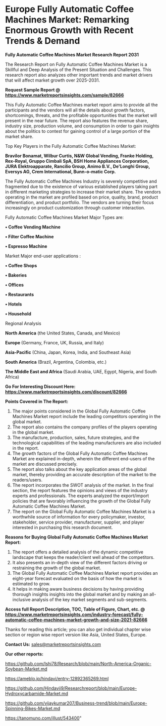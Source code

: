 # Europe Fully Automatic Coffee Machines Market: Remarking Enormous Growth with Recent Trends & Demand

<strong>Fully Automatic Coffee Machines Market Research Report 2031</strong>

The Research Report on Fully Automatic Coffee Machines Market is a Skillful and Deep Analysis of the Present Situation and Challenges. This research report also analyzes other important trends and market drivers that will affect market growth over 2025-2031.

<strong>Request Sample Report @ <a href=https://www.marketreportsinsights.com/sample/82666>https://www.marketreportsinsights.com/sample/82666</a></strong>

This Fully Automatic Coffee Machines market report aims to provide all the participants and the vendors will all the details about growth factors, shortcomings, threats, and the profitable opportunities that the market will present in the near future. The report also features the revenue share, industry size, production volume, and consumption in order to gain insights about the politics to contest for gaining control of a large portion of the market share.

Top Key Players in the Fully Automatic Coffee Machines Market:

<strong>Bravilor Bonamat, Wilbur Curtis, N&W Global Vending, Franke Holding, Rex-Royal, Gruppo Cimbali SpA, BSH Home Appliances Corporation, JURA Elektroapparate, Rancilio Group, Animo B.V., De'Longhi Group, Eversys AG, Crem International, Bunn-o-matic Corp.</strong>

The Fully Automatic Coffee Machines Industry is severely competitive and fragmented due to the existence of various established players taking part in different marketing strategies to increase their market share. The vendors operating in the market are profiled based on price, quality, brand, product differentiation, and product portfolio. The vendors are turning their focus increasingly on product customization through customer interaction.

Fully Automatic Coffee Machines Market Major Types are:

<strong>• Coffee Vending Machine

• Filter Coffee Machine

• Espresso Machine</strong>

Market Major end-user applications :

<strong>• Coffee Shops

• Bakeries

• Offices

• Restaurants

• Hotels

• Household</strong>

Regional Analysis

</u><strong><b>North America</b></strong> (the United States, Canada, and Mexico)

<strong><b>Europe </b></strong>(Germany, France, UK, Russia, and Italy)

<strong><b>Asia-Pacific</b></strong> (China, Japan, Korea, India, and Southeast Asia)

<strong><b>South America</b></strong> (Brazil, Argentina, Colombia, etc.)

<strong><b>The Middle East and Africa</b></strong> (Saudi Arabia, UAE, Egypt, Nigeria, and South Africa)

<strong>Go For Interesting Discount Here: <a href=https://www.marketreportsinsights.com/discount/82666>https://www.marketreportsinsights.com/discount/82666</a></strong>

<strong>Points Covered in The Report:</strong>
<ol>
  <li>The major points considered in the Global Fully Automatic Coffee Machines Market report include the leading competitors operating in the global market.</li>
  <li>The report also contains the company profiles of the players operating in the global market.</li>
  <li>The manufacture, production, sales, future strategies, and the technological capabilities of the leading manufacturers are also included in the report.</li>
  <li>The growth factors of the Global Fully Automatic Coffee Machines Market are explained in-depth, wherein the different end-users of the market are discussed precisely.</li>
  <li>The report also talks about the key application areas of the global market, thereby providing an accurate description of the market to the readers/users.</li>
  <li>The report incorporates the SWOT analysis of the market. In the final section, the report features the opinions and views of the industry experts and professionals. The experts analyzed the export/import policies that are favorably influencing the growth of the Global Fully Automatic Coffee Machines Market.</li>
  <li>The report on the Global Fully Automatic Coffee Machines Market is a worthwhile source of information for every policymaker, investor, stakeholder, service provider, manufacturer, supplier, and player interested in purchasing this research document.</li>
</ol>
<strong>Reasons for Buying Global Fully Automatic Coffee Machines Market Report:</strong>

<ol>
  <li>The report offers a detailed analysis of the dynamic competitive landscape that keeps the reader/client well ahead of the competitors.</li>
  <li>It also presents an in-depth view of the different factors driving or restraining the growth of the global market.</li>
  <li>The Global Fully Automatic Coffee Machines Market report provides an eight-year forecast evaluated on the basis of how the market is estimated to grow.</li>
  <li>It helps in making aware business decisions by having providing thorough insights insights into the global market and by making an all-inclusive analysis of the key market segments and sub-segments.</li>
</ol>
<strong>Access full Report Description, TOC, Table of Figure, Chart, etc. @ <a href=https://www.marketreportsinsights.com/industry-forecast/fully-automatic-coffee-machines-market-growth-and-size-2021-82666>https://www.marketreportsinsights.com/industry-forecast/fully-automatic-coffee-machines-market-growth-and-size-2021-82666</a></strong>


Thanks for reading this article; you can also get individual chapter wise section or region wise report version like Asia, United States, Europe.

<strong>Contact Us:</strong>
sales@marketreportsinsights.com

<strong>Our other reports:</strong>

<a href=https://github.com/Ishi78/Research/blob/main/North-America-Organic-Soybean-Market.md>https://github.com/Ishi78/Research/blob/main/North-America-Organic-Soybean-Market.md</a>

<a href=https://ameblo.jp/hindavi/entry-12892365269.html>https://ameblo.jp/hindavi/entry-12892365269.html</a>

<a href=https://github.com/Hindavii9/Researchreport/blob/main/Europe-Hydroxycarbamide-Market.md>https://github.com/Hindavii9/Researchreport/blob/main/Europe-Hydroxycarbamide-Market.md</a>

<a href=https://github.com/vijaykumar207/Business-trend/blob/main/Europe-Spinning-Bikes-Market.md>https://github.com/vijaykumar207/Business-trend/blob/main/Europe-Spinning-Bikes-Market.md</a>

<a href=https://tanomuno.com/illust/543400>https://tanomuno.com/illust/543400</a>"
